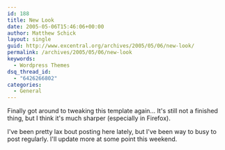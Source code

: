 ```yaml
---
id: 188
title: New Look
date: 2005-05-06T15:46:06+00:00
author: Matthew Schick
layout: single
guid: http://www.excentral.org/archives/2005/05/06/new-look/
permalink: /archives/2005/05/06/new-look
keywords:
  - Wordpress Themes
dsq_thread_id:
  - "6426266802"
categories:
  - General
---
```

Finally got around to tweaking this template again...  It's still not a finished thing, but I think it's much sharper (especially in Firefox).

I've been pretty lax bout posting here lately, but I've been way to busy to post regularly.  I'll update more at some point this weekend.